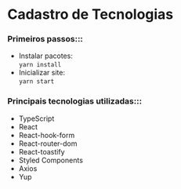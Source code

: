 # Cadastro de Tecnologias
### Primeiros passos:::
- Instalar pacotes: <br>
`
yarn install
`
- Inicializar site: <br>
`
yarn start
`
### Principais tecnologias utilizadas:::
- TypeScript
- React
- React-hook-form
- React-router-dom
- React-toastify
- Styled Components
- Axios
- Yup


